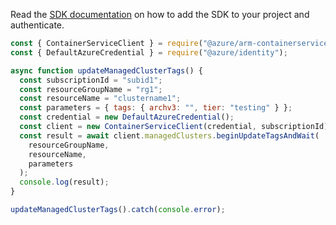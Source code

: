 Read the [SDK documentation](https://github.com/Azure/azure-sdk-for-js/blob/%40azure%2Farm-containerservice_16.1.0-beta.2/sdk/containerservice/arm-containerservice/README.md) on how to add the SDK to your project and authenticate.

```javascript
const { ContainerServiceClient } = require("@azure/arm-containerservice");
const { DefaultAzureCredential } = require("@azure/identity");

async function updateManagedClusterTags() {
  const subscriptionId = "subid1";
  const resourceGroupName = "rg1";
  const resourceName = "clustername1";
  const parameters = { tags: { archv3: "", tier: "testing" } };
  const credential = new DefaultAzureCredential();
  const client = new ContainerServiceClient(credential, subscriptionId);
  const result = await client.managedClusters.beginUpdateTagsAndWait(
    resourceGroupName,
    resourceName,
    parameters
  );
  console.log(result);
}

updateManagedClusterTags().catch(console.error);
```
